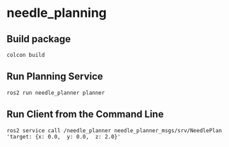 # needle_planning

## Build package

`colcon build`

## Run Planning Service
`ros2 run needle_planner planner`

## Run Client from the Command Line
`ros2 service call /needle_planner needle_planner_msgs/srv/NeedlePlan 'target: {x: 0.0,  y: 0.0,  z: 2.0}'`
